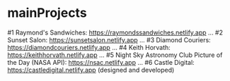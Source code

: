 # mainProjects

#1 Raymond's Sandwiches: https://raymondssandwiches.netlify.app 
...
#2 Sunset Salon: https://sunsetsalon.netlify.app
...
#3 Diamond Couriers: https://diamondcouriers.netlify.app
...
#4 Keith Horvath: https://keithhorvath.netlify.app
...
#5 Night Sky Astronomy Club Picture of the Day (NASA API): https://nsac.netlify.app
...
#6 Castle Digital: https://castledigital.netlify.app (designed and developed)
